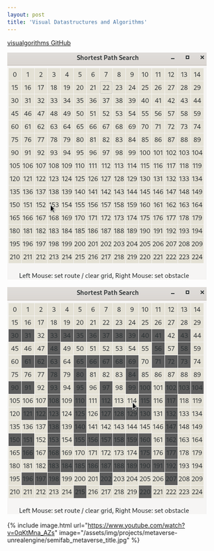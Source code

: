```yaml
---
layout: post
title: 'Visual Datastructures and Algorithms'
---
```

[visualgorithms GitHub](https://github.com/CubeElement/visualgorithms)

![visualgorithms grid demo](/assets/img/projects/visualgorithms/133395458-57ff2946-9e72-45a0-99b6-43e272239d5a.gif)

![visualgorithms grid demo](/assets/img/projects/visualgorithms/133395464-6981765e-3507-447b-a0e1-c9ccd99ae5b9.gif)

{% include image.html url="https://www.youtube.com/watch?v=0qKtMna_AZs" image="/assets/img/projects/metaverse-unrealengine/semifab_metaverse_title.jpg" %}
